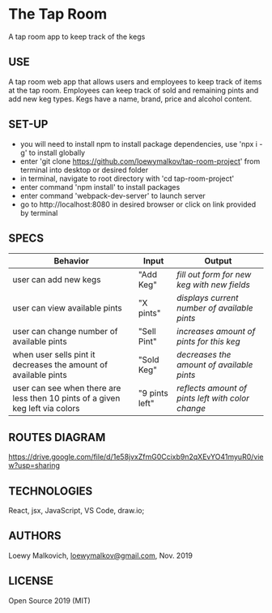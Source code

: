 # The Tap Room

A tap room app to keep track of the kegs

## USE

A tap room web app that allows users and employees to keep track of items at the tap room. Employees can keep track of sold and remaining pints and add new keg types. Kegs have a name, brand, price and alcohol content.

## SET-UP

- you will need to install npm to install package dependencies, use 'npx i -g' to install globally
- enter 'git clone https://github.com/loewymalkov/tap-room-project' from terminal into desktop or desired folder
- in terminal, navigate to root directory with 'cd tap-room-project' 
- enter command 'npm install' to install packages
- enter command 'webpack-dev-server' to launch server
- go to http://localhost:8080 in desired browser or click on link provided by terminal

## SPECS

| Behavior | Input | Output |
|-|-|-|
| user can add new kegs | "Add Keg" | _fill out form for new keg with new fields_ |
| user can view available pints | "X pints" | _displays current number of available pints_ |
| user can change number of available pints| "Sell Pint" | _increases amount of pints for this keg_ |
| when user sells pint it decreases the amount of available pints | "Sold Keg" | _decreases the amount of available pints_ |
| user can see when there are less then 10 pints of a given keg left via colors | "9 pints left" | _reflects amount of pints left with color change_ |

## ROUTES DIAGRAM

https://drive.google.com/file/d/1e58jvxZfmG0Ccixb9n2qXEvYO41myuR0/view?usp=sharing

## TECHNOLOGIES

React, jsx, JavaScript, VS Code, draw.io;

## AUTHORS

Loewy Malkovich, loewymalkov@gmail.com, Nov. 2019

## LICENSE

Open Source 2019 (MIT)
